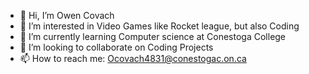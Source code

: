- 👋 Hi, I’m Owen Covach
- 👀 I’m interested in Video Games like Rocket league, but also Coding
- 🌱 I’m currently learning Computer science at Conestoga College
- 💞️ I’m looking to collaborate on Coding Projects
- 📫 How to reach me: Ocovach4831@conestogac.on.ca

